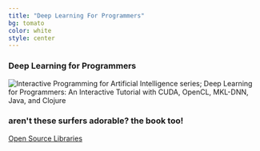 ```yaml
---
title: "Deep Learning For Programmers"
bg: tomato
color: white
style: center
---
```

### Deep Learning for Programmers

![Interactive Programming for Artificial Intelligence series; Deep Learning for Programmers: An Interactive Tutorial with CUDA, OpenCL, MKL-DNN, Java, and Clojure](/img/dlfp-cover.png)

### aren't these surfers adorable? the book too!

<span id="forkongithub">
  <a href="{{ site.source_link }}" class="bg-blue">
    Open Source Libraries
  </a>
</span>
